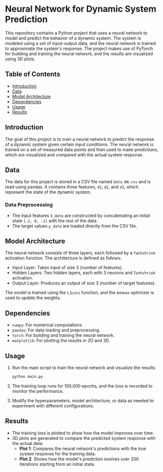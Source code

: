 # Neural Network for Dynamic System Prediction

This repository contains a Python project that uses a neural network to model and predict the behavior of a dynamic system. The system is modeled using a set of input-output data, and the neural network is trained to approximate the system's response. The project makes use of PyTorch for building and training the neural network, and the results are visualized using 3D plots.

## Table of Contents
- [Introduction](#introduction)
- [Data](#data)
- [Model Architecture](#model-architecture)
- [Dependencies](#dependencies)
- [Usage](#usage)
- [Results](#results)

## Introduction
The goal of this project is to train a neural network to predict the response of a dynamic system given certain input conditions. The neural network is trained on a set of measured data points and then used to make predictions, which are visualized and compared with the actual system response.

## Data
The data for this project is stored in a CSV file named `data_NN.csv` and is read using pandas. It contains three features, `d1`, `d2`, and `d3`, which represent the state of the dynamic system.

### Data Preprocessing
- The input features `X_data` are constructed by concatenating an initial state `[-2, 0, -1]` with the rest of the data.
- The target values `y_data` are loaded directly from the CSV file.

## Model Architecture
The neural network consists of three layers, each followed by a `Tanhshrink` activation function. The architecture is defined as follows:
- Input Layer: Takes input of size 3 (number of features).
- Hidden Layers: Two hidden layers, each with 3 neurons and `Tanhshrink` activation.
- Output Layer: Produces an output of size 3 (number of target features).

The model is trained using the `L1Loss` function, and the `Adamax` optimizer is used to update the weights.

## Dependencies
- `numpy`: For numerical computations.
- `pandas`: For data loading and preprocessing.
- `torch`: For building and training the neural network.
- `matplotlib`: For plotting the results in 2D and 3D.

## Usage
1. Run the main script to train the neural network and visualize the results:
   ```bash
   python main.py
   ```

2. The training loop runs for 100,000 epochs, and the loss is recorded to monitor the performance.

3. Modify the hyperparameters, model architecture, or data as needed to experiment with different configurations.

## Results
- The training loss is plotted to show how the model improves over time.
- 3D plots are generated to compare the predicted system response with the actual data:
  - **Plot 1**: Compares the neural network's predictions with the true system response for the training data.
  - **Plot 2**: Shows how the model's prediction evolves over 200 iterations starting from an initial state.
